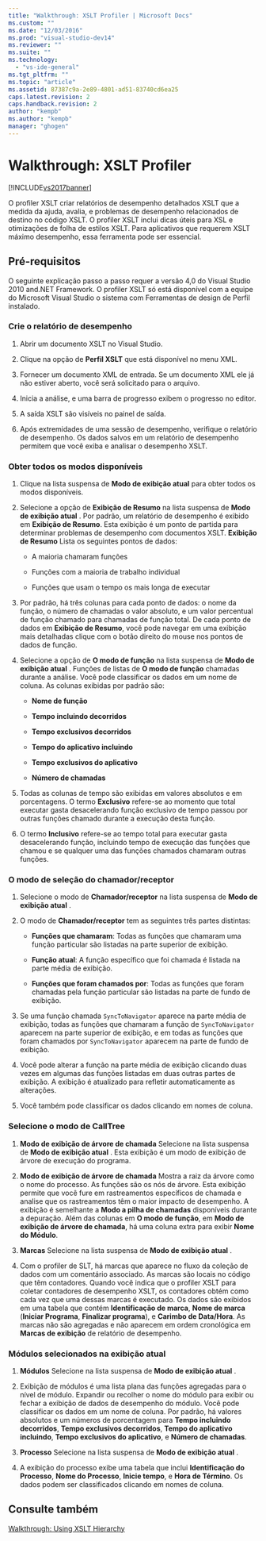 ```yaml
---
title: "Walkthrough: XSLT Profiler | Microsoft Docs"
ms.custom: ""
ms.date: "12/03/2016"
ms.prod: "visual-studio-dev14"
ms.reviewer: ""
ms.suite: ""
ms.technology: 
  - "vs-ide-general"
ms.tgt_pltfrm: ""
ms.topic: "article"
ms.assetid: 87387c9a-2e89-4801-ad51-83740cd6ea25
caps.latest.revision: 2
caps.handback.revision: 2
author: "kempb"
ms.author: "kempb"
manager: "ghogen"
---
```

# Walkthrough: XSLT Profiler
[!INCLUDE[vs2017banner](../code-quality/includes/vs2017banner.md)]

O profiler XSLT criar relatórios de desempenho detalhados XSLT que a medida da ajuda, avalia, e problemas de desempenho relacionados de destino no código XSLT.  O profiler XSLT inclui dicas úteis para XSL e otimizações de folha de estilos XSLT.  Para aplicativos que requerem XSLT máximo desempenho, essa ferramenta pode ser essencial.  
  
## Pré-requisitos  
 O seguinte explicação passo a passo requer a versão 4,0 do Visual Studio 2010 and.NET Framework.  O profiler XSLT só está disponível com a equipe do Microsoft Visual Studio o sistema com Ferramentas de design de Perfil instalado.  
  
### Crie o relatório de desempenho  
  
1.  Abrir um documento XSLT no Visual Studio.  
  
2.  Clique na opção de **Perfil XSLT** que está disponível no menu XML.  
  
3.  Fornecer um documento XML de entrada.  Se um documento XML ele já não estiver aberto, você será solicitado para o arquivo.  
  
4.  Inicia a análise, e uma barra de progresso exibem o progresso no editor.  
  
5.  A saída XSLT são visíveis no painel de saída.  
  
6.  Após extremidades de uma sessão de desempenho, verifique o relatório de desempenho.  Os dados salvos em um relatório de desempenho permitem que você exiba e analisar o desempenho XSLT.  
  
### Obter todos os modos disponíveis  
  
1.  Clique na lista suspensa de **Modo de exibição atual** para obter todos os modos disponíveis.  
  
2.  Selecione a opção de **Exibição de Resumo** na lista suspensa de **Modo de exibição atual** .  Por padrão, um relatório de desempenho é exibido em **Exibição de Resumo**.  Esta exibição é um ponto de partida para determinar problemas de desempenho com documentos XSLT.  **Exibição de Resumo** Lista os seguintes pontos de dados:  
  
    -   A maioria chamaram funções  
  
    -   Funções com a maioria de trabalho individual  
  
    -   Funções que usam o tempo os mais longa de executar  
  
3.  Por padrão, há três colunas para cada ponto de dados: o nome da função, o número de chamadas o valor absoluto, e um valor percentual de função chamado para chamadas de função total.  De cada ponto de dados em **Exibição de Resumo**, você pode navegar em uma exibição mais detalhadas clique com o botão direito do mouse nos pontos de dados de função.  
  
4.  Selecione a opção de **O modo de função** na lista suspensa de **Modo de exibição atual** .  Funções de listas de **O modo de função** chamadas durante a análise.  Você pode classificar os dados em um nome de coluna.  As colunas exibidas por padrão são:  
  
    -   **Nome de função**  
  
    -   **Tempo incluindo decorridos**  
  
    -   **Tempo exclusivos decorridos**  
  
    -   **Tempo do aplicativo incluindo**  
  
    -   **Tempo exclusivos do aplicativo**  
  
    -   **Número de chamadas**  
  
5.  Todas as colunas de tempo são exibidas em valores absolutos e em porcentagens.  O termo **Exclusivo** refere\-se ao momento que total executar gasta desacelerando função exclusivo de tempo passou por outras funções chamado durante a execução desta função.  
  
6.  O termo **Inclusivo** refere\-se ao tempo total para executar gasta desacelerando função, incluindo tempo de execução das funções que chamou e se qualquer uma das funções chamados chamaram outras funções.  
  
### O modo de seleção do chamador\/receptor  
  
1.  Selecione o modo de **Chamador\/receptor** na lista suspensa de **Modo de exibição atual** .  
  
2.  O modo de **Chamador\/receptor** tem as seguintes três partes distintas:  
  
    -   **Funções que chamaram**: Todas as funções que chamaram uma função particular são listadas na parte superior de exibição.  
  
    -   **Função atual**: A função específico que foi chamada é listada na parte média de exibição.  
  
    -   **Funções que foram chamados por**: Todas as funções que foram chamadas pela função particular são listadas na parte de fundo de exibição.  
  
3.  Se uma função chamada `SyncToNavigator` aparece na parte média de exibição, todas as funções que chamaram a função de `SyncToNavigator` aparecem na parte superior de exibição, e em todas as funções que foram chamados por `SyncToNavigator` aparecem na parte de fundo de exibição.  
  
4.  Você pode alterar a função na parte média de exibição clicando duas vezes em algumas das funções listadas em duas outras partes de exibição.  A exibição é atualizado para refletir automaticamente as alterações.  
  
5.  Você também pode classificar os dados clicando em nomes de coluna.  
  
### Selecione o modo de CallTree  
  
1.  **Modo de exibição de árvore de chamada** Selecione na lista suspensa de **Modo de exibição atual** .  Esta exibição é um modo de exibição de árvore de execução do programa.  
  
2.  **Modo de exibição de árvore de chamada** Mostra a raiz da árvore como o nome do processo.  As funções são os nós de árvore.  Esta exibição permite que você fure em rastreamentos específicos de chamada e analise que os rastreamentos têm o maior impacto de desempenho.  A exibição é semelhante a **Modo a pilha de chamadas** disponíveis durante a depuração.  Além das colunas em **O modo de função**, em **Modo de exibição de árvore de chamada**, há uma coluna extra para exibir **Nome do Módulo**.  
  
3.  **Marcas** Selecione na lista suspensa de **Modo de exibição atual** .  
  
4.  Com o profiler de SLT, há marcas que aparece no fluxo da coleção de dados com um comentário associado.  As marcas são locais no código que têm contadores.  Quando você indica que o profiler XSLT para coletar contadores de desempenho XSLT, os contadores obtém como cada vez que uma dessas marcas é executado.  Os dados são exibidos em uma tabela que contém **Identificação de marca**, **Nome de marca** \(**Iniciar Programa**, **Finalizar programa**\), e **Carimbo de Data\/Hora**.  As marcas não são agregadas e não aparecem em ordem cronológica em **Marcas de exibição** de relatório de desempenho.  
  
### Módulos selecionados na exibição atual  
  
1.  **Módulos** Selecione na lista suspensa de **Modo de exibição atual** .  
  
2.  Exibição de módulos é uma lista plana das funções agregadas para o nível de módulo.  Expandir ou recolher o nome do módulo para exibir ou fechar a exibição de dados de desempenho do módulo.  Você pode classificar os dados em um nome de coluna.  Por padrão, há valores absolutos e um números de porcentagem para **Tempo incluindo decorridos**, **Tempo exclusivos decorridos**, **Tempo do aplicativo incluindo**, **Tempo exclusivos do aplicativo**, e **Número de chamadas**.  
  
3.  **Processo** Selecione na lista suspensa de **Modo de exibição atual** .  
  
4.  A exibição do processo exibe uma tabela que inclui **Identificação do Processo**, **Nome do Processo**, **Inicie tempo**, e **Hora de Término**.  Os dados podem ser classificados clicando em nomes de coluna.  
  
## Consulte também  
 [Walkthrough: Using XSLT Hierarchy](../xml-tools/walkthrough-using-xslt-hierarchy.md)